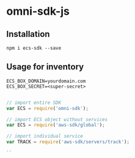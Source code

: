 # omni-sdk-js


## Installation

```shell script
npm i ecs-sdk --save
```

## Usage for inventory 

```shell script
ECS_BOX_DOMAIN=yourdomain.com
ECS_BOX_SECRET=<super-secret>
```

```js

// import entire SDK
var ECS = require('omni-sdk');

// import ECS object without services
var ECS = require('aws-sdk/global');

// import individual service
var TRACK = require('aws-sdk/servers/track');

``
